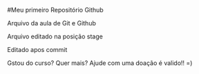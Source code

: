 #Meu primeiro Repositório Github

Arquivo da aula de Git e Github

Arquivo editado na posição stage

Editado apos commit

Gstou do curso? Quer mais? Ajude com uma doação é valido!! =)
